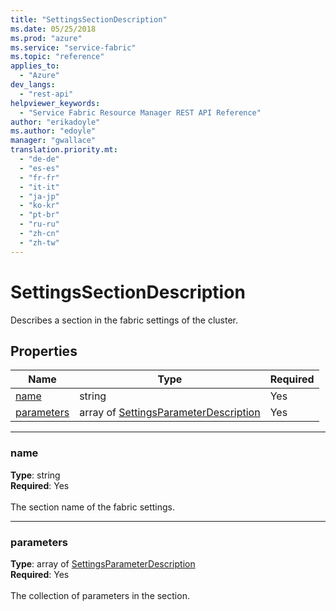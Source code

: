 ```yaml
---
title: "SettingsSectionDescription"
ms.date: 05/25/2018
ms.prod: "azure"
ms.service: "service-fabric"
ms.topic: "reference"
applies_to: 
  - "Azure"
dev_langs: 
  - "rest-api"
helpviewer_keywords: 
  - "Service Fabric Resource Manager REST API Reference"
author: "erikadoyle"
ms.author: "edoyle"
manager: "gwallace"
translation.priority.mt: 
  - "de-de"
  - "es-es"
  - "fr-fr"
  - "it-it"
  - "ja-jp"
  - "ko-kr"
  - "pt-br"
  - "ru-ru"
  - "zh-cn"
  - "zh-tw"
---
```

# SettingsSectionDescription

Describes a section in the fabric settings of the cluster.

## Properties
| Name | Type | Required |
| --- | --- | --- |
| [name](#name) | string | Yes |
| [parameters](#parameters) | array of [SettingsParameterDescription](sfrp-model-settingsparameterdescription.md) | Yes |

____
### name
__Type__: string <br/>
__Required__: Yes<br/>
<br/>
The section name of the fabric settings.

____
### parameters
__Type__: array of [SettingsParameterDescription](sfrp-model-settingsparameterdescription.md) <br/>
__Required__: Yes<br/>
<br/>
The collection of parameters in the section.
